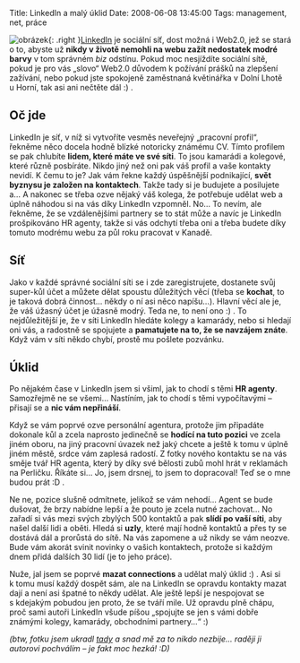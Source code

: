 Title: LinkedIn a malý úklid
Date: 2008-06-08 13:45:00
Tags: management, net, práce

![obrázek]({static}/images/57.jpg){: .right }[LinkedIn](http://www.linkedin.com) je sociální síť, dost možná i Web2.0, jež se stará o to, abyste už **nikdy v životě nemohli na webu zažít nedostatek modré barvy** v tom správném *biz* odstínu. Pokud moc nesjíždíte sociální sítě, pokud je pro vás „slovo“ Web2.0 důvodem k požívání prášků na zlepšení zažívání, nebo pokud jste spokojeně zaměstnaná květinářka v Dolní Lhotě u Horní, tak asi ani nečtěte dál :) .

## Oč jde

LinkedIn je síť, v níž si vytvoříte vesměs neveřejný „pracovní profil“, řekněme něco docela hodně blízké notoricky známému CV. Tímto profilem se pak chlubíte **lidem, které máte ve své síti**. To jsou kamarádi a kolegové, které různě posbíráte. Nikdo jiný než oni pak váš profil a vaše kontakty nevidí. K čemu to je? Jak vám řekne každý úspěšnější podnikající, **svět byznysu je založen na kontaktech**. Takže tady si je budujete a posilujete a… A nakonec se třeba ozve nějaký váš kolega, že potřebuje udělat web a úplně náhodou si na vás díky LinkedIn vzpomněl. No… To nevím, ale řekněme, že se vzdálenějšími partnery se to stát může a navíc je LinkedIn prošpikováno HR agenty, takže si vás odchytí třeba oni a třeba budete díky tomuto modrému webu za půl roku pracovat v Kanadě.

## Síť

Jako v každé správné sociální síti se i zde zaregistrujete, dostanete svůj super-kůl účet a můžete dělat spoustu důležitých věcí (třeba se **kochat**, to je taková dobrá činnost… někdy o ní asi něco napíšu…). Hlavní věcí ale je, že váš úžasný účet je úžasně modrý. Teda ne, to není ono :) . To nejdůležitější je, že v síti LinkedIn hledáte kolegy a kamarády, nebo si hledají oni vás, a radostně se spojujete a **pamatujete na to, že se navzájem znáte**. Když vám v síti někdo chybí, prostě mu pošlete pozvánku.

## Úklid

Po nějakém čase v LinkedIn jsem si všiml, jak to chodí s těmi **HR agenty**. Samozřejmě ne se všemi… Nastíním, jak to chodí s těmi vypočítavými – přisají se a **nic vám nepřináší**.

Když se vám poprvé ozve personální agentura, protože jim připadáte dokonale kůl a zcela naprosto jedinečně se **hodící na tuto pozici** ve zcela jiném oboru, na jiný pracovní úvazek než jaký chcete a ještě k tomu v úplně jiném městě, srdce vám zaplesá radostí. Z fotky nového kontaktu se na vás směje tvář HR agenta, který by díky své bělosti zubů mohl hrát v reklamách na Perličku. Říkáte si… Jo, jsem drsnej, to jsem to dopracoval! Teď se o mne budou prát :D .

Ne ne, pozice slušně odmítnete, jelikož se vám nehodí… Agent se bude dušovat, že brzy nabídne lepší a že pouto je zcela nutné zachovat… No zařadí si vás mezi svých zbylých 500 kontaktů a pak **slídí po vaší síti**, aby našel další lidi a oběti. Hledá si **uzly**, které mají hodně kontaktů a přes ty se dostává dál a prorůstá do sítě. Na vás zapomene a už nikdy se vám neozve. Bude vám akorát svinit novinky o vašich kontaktech, protože si každým dnem přidá dalších 30 lidí (je to jeho práce).

Nuže, jal jsem se poprvé **mazat connections** a udělat malý úklid :) . Asi si k tomu musí každý dospět sám, ale na LinkedIn se opravdu kontakty mazat dají a není asi špatné to někdy udělat. Ale ještě lepší je nespojovat se s kdejakým pobudou jen proto, že se tváří mile. Už opravdu plně chápu, proč sami autoři LinkedIn všude píšou „spojujte se jen s vámi dobře známými kolegy, kamarády, obchodními partnery…“ :)

*(btw, fotku jsem ukradl [tady](http://www.flickr.com/photos/8633528@N06/576632144/) a snad mě za to nikdo nezbije… raději ji autorovi pochválím – je fakt moc hezká! :D)*
